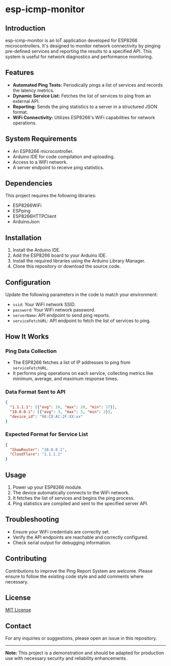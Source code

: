 # esp-icmp-monitor

## Introduction
esp-icmp-monitor is an IoT application developed for ESP8266 microcontrollers. It's designed to monitor network connectivity by pinging pre-defined services and reporting the results to a specified API. This system is useful for network diagnostics and performance monitoring.

## Features
- **Automated Ping Tests:** Periodically pings a list of services and records the latency metrics.
- **Dynamic Service List:** Fetches the list of services to ping from an external API.
- **Reporting:** Sends the ping statistics to a server in a structured JSON format.
- **WiFi Connectivity:** Utilizes ESP8266's WiFi capabilities for network operations.

## System Requirements
- An ESP8266 microcontroller.
- Arduino IDE for code compilation and uploading.
- Access to a WiFi network.
- A server endpoint to receive ping statistics.

## Dependencies
This project requires the following libraries:
- ESP8266WiFi
- ESPping
- ESP8266HTTPClient
- ArduinoJson

## Installation
1. Install the Arduino IDE.
2. Add the ESP8266 board to your Arduino IDE.
3. Install the required libraries using the Arduino Library Manager.
4. Clone this repository or download the source code.

## Configuration
Update the following parameters in the code to match your environment:
- `ssid`: Your WiFi network SSID.
- `password`: Your WiFi network password.
- `serverName`: API endpoint to send ping reports.
- `serviceFetchURL`: API endpoint to fetch the list of services to ping.

## How It Works
### Ping Data Collection
- The ESP8266 fetches a list of IP addresses to ping from `serviceFetchURL`.
- It performs ping operations on each service, collecting metrics like minimum, average, and maximum response times.

### Data Format Sent to API
```json
{
  "1.1.1.1": [{"avg": 18, "max": 20, "min": 17}],
  "10.0.0.1": [{"avg": 3, "max": 5, "min": 2}],
  "device_id": "98:CD:AC:2F:XX:xx"
}
```
### Expected Format for Service List
```json
{
  "ShawRouter": "10.0.0.1",
  "Cloudflare": "1.1.1.1"
}
```

## Usage
1. Power up your ESP8266 module.
2. The device automatically connects to the WiFi network.
3. It fetches the list of services and begins the ping process.
4. Ping statistics are compiled and sent to the specified server API.

## Troubleshooting
- Ensure your WiFi credentials are correctly set.
- Verify the API endpoints are reachable and correctly configured.
- Check serial output for debugging information.

## Contributing
Contributions to improve the Ping Report System are welcome. Please ensure to follow the existing code style and add comments where necessary.

## License
[MIT License](LICENSE)

## Contact
For any inquiries or suggestions, please open an issue in this repository.

---

**Note:** This project is a demonstration and should be adapted for production use with necessary security and reliability enhancements.

